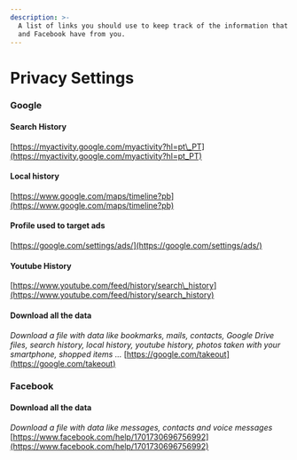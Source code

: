 ```yaml
---
description: >-
  A list of links you should use to keep track of the information that Google
  and Facebook have from you.
---
```


# Privacy Settings

### Google

#### Search History

[https://myactivity.google.com/myactivity?hl=pt\_PT](https://myactivity.google.com/myactivity?hl=pt_PT)

#### Local history

[https://www.google.com/maps/timeline?pb](https://www.google.com/maps/timeline?pb)

#### Profile used to target ads

[https://google.com/settings/ads/](https://google.com/settings/ads/)

#### Youtube History

[https://www.youtube.com/feed/history/search\_history](https://www.youtube.com/feed/history/search_history)

#### Download all the data

_Download a file with data like bookmarks, mails, contacts, Google Drive files, search history, local history, youtube history, photos taken with your smartphone, shopped items ..._ [https://google.com/takeout](https://google.com/takeout)

### Facebook

#### Download all the data

_Download a file with data like messages, contacts and voice messages_ [https://www.facebook.com/help/1701730696756992](https://www.facebook.com/help/1701730696756992)

